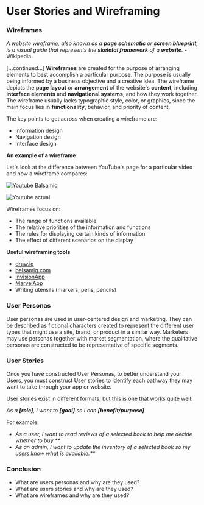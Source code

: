 # User Stories and Wireframing

### Wireframes

_A website wireframe, also known as a **page schematic** or **screen blueprint**, is a visual guide that represents the **skeletal framework** of a **website**._ - Wikipedia

\[...continued...\] **Wireframes** are created for the purpose of arranging elements to best accomplish a particular purpose. The purpose is usually being informed by a business objective and a creative idea. The wireframe depicts the **page layout** or **arrangement** of the website's **content**, including **interface elements** and **navigational systems**, and how they work together. The wireframe usually lacks typographic style, color, or graphics, since the main focus lies in **functionality**, behavior, and priority of content.

The key points to get across when creating a wireframe are:

* Information design
* Navigation design
* Interface design

**An example of a wireframe**

Let's look at the difference between YouTube's page for a particular video and how a wireframe compares:

![Youtube Balsamiq](http://3.bp.blogspot.com/-8e_J8hkX_kM/TbSz0jywljI/AAAAAAAAAY4/Nei-hnfPGaI/s1600/Balsamiq+myTube+example.jpg)

![Youtube actual](https://make.wordpress.org/support/wp-content/blogs.dir/21/files/2012/10/embed-youtube-page.jpg)

Wireframes focus on:

* The range of functions available
* The relative priorities of the information and functions
* The rules for displaying certain kinds of information
* The effect of different scenarios on the display

**Useful wireframing tools**

* [draw.io](http://www.draw.io)
* [balsamiq.com](http://www.balsamiq.com)
* [InvisionApp](http://www.invisionapp.com/)
* [MarvelApp](https://marvelapp.com/)
* Writing utensils \(markers, pens, pencils\)

### User Personas

User personas are used in user-centered design and marketing. They can be described as fictional characters created to represent the different user types that might use a site, brand, or product in a similar way. Marketers may use personas together with market segmentation, where the qualitative personas are constructed to be representative of specific segments.

### User Stories

Once you have constructed User Personas, to better understand your Users, you must construct User stories to identify each pathway they may want to take through your app or website.

User stories exist in different formats, but this is one that works quite well:

_As a **\[role\]**, I want to **\[goal\]** so I can **\[benefit/purpose\]**_

For example:

* _As a user, I want to read reviews of a selected book to help me decide whether to buy \*\*_
* _As an admin, I want to update the inventory of a selected book so my users know what is available.\*\*_

### Conclusion

* What are users personas and why are they used?
* What are users stories and why are they used?
* What are wireframes and why are they used?

